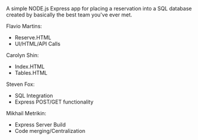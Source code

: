 A simple NODE.js Express app for placing a reservation into a SQL database created
by basically the best team you've ever met.

Flavio Martins:
  - Reserve.HTML
  - UI/HTML/API Calls

Carolyn Shin:
  - Index.HTML
  - Tables.HTML

Steven Fox:
  - SQL Integration
  - Express POST/GET functionality

Mikhail Metrikin:
  - Express Server Build
  - Code merging/Centralization
